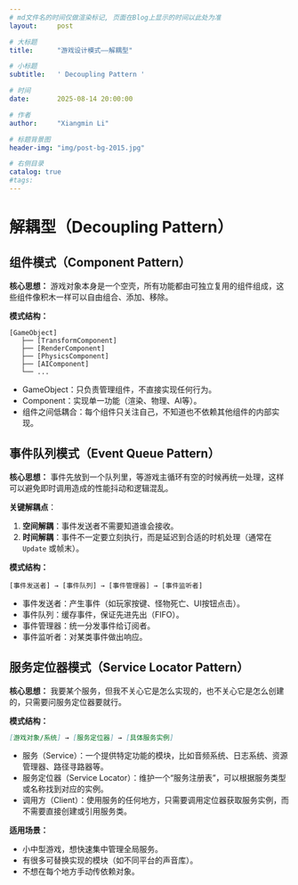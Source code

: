 ```yaml
---
# md文件名的时间仅做渲染标记, 页面在Blog上显示的时间以此处为准
layout:     post

# 大标题
title:      "游戏设计模式——解耦型"

# 小标题
subtitle:   ' Decoupling Pattern '

# 时间
date:       2025-08-14 20:00:00

# 作者
author:     "Xiangmin Li"

# 标题背景图
header-img: "img/post-bg-2015.jpg"

# 右侧目录
catalog: true
#tags:
---
```

<!--------------------以下为页面正文---------------------->

# 解耦型（Decoupling Pattern）

## **组件模式**（Component Pattern）

**核心思想：** 游戏对象本身是一个空壳，所有功能都由可独立复用的组件组成，这些组件像积木一样可以自由组合、添加、移除。

**模式结构：**

```text 
[GameObject]
   ├── [TransformComponent]
   ├── [RenderComponent]
   ├── [PhysicsComponent]
   ├── [AIComponent]
   └── ...

```


- GameObject：只负责管理组件，不直接实现任何行为。
- Component：实现单一功能（渲染、物理、AI等）。
- 组件之间低耦合：每个组件只关注自己，不知道也不依赖其他组件的内部实现。

## 事件队列模式（Event Queue Pattern）

**核心思想：** 事件先放到一个队列里，等游戏主循环有空的时候再统一处理，这样可以避免即时调用造成的性能抖动和逻辑混乱。

**关键解耦点**：

1. **空间解耦**：事件发送者不需要知道谁会接收。
2. **时间解耦**：事件不一定要立刻执行，而是延迟到合适的时机处理（通常在`Update` 或帧末）。

**模式结构：**

```text 
[事件发送者] → [事件队列] → [事件管理器] → [事件监听者]
```


- 事件发送者：产生事件（如玩家按键、怪物死亡、UI按钮点击）。
- 事件队列：缓存事件，保证先进先出（FIFO）。
- 事件管理器：统一分发事件给订阅者。
- 事件监听者：对某类事件做出响应。

## 服务定位器模式（Service Locator Pattern）

**核心思想：** 我要某个服务，但我不关心它是怎么实现的，也不关心它是怎么创建的，只需要问服务定位器要就行。

**模式结构：**

```markdown 
[游戏对象/系统] → [服务定位器] → [具体服务实例]

```


- 服务（Service）：一个提供特定功能的模块，比如音频系统、日志系统、资源管理器、路径寻路器等。
- 服务定位器（Service Locator）：维护一个“服务注册表”，可以根据服务类型或名称找到对应的实例。
- 调用方（Client）：使用服务的任何地方，只需要调用定位器获取服务实例，而不需要直接创建或引用服务类。

**适用场景：**

- 小中型游戏，想快速集中管理全局服务。
- 有很多可替换实现的模块（如不同平台的声音库）。
- 不想在每个地方手动传依赖对象。


